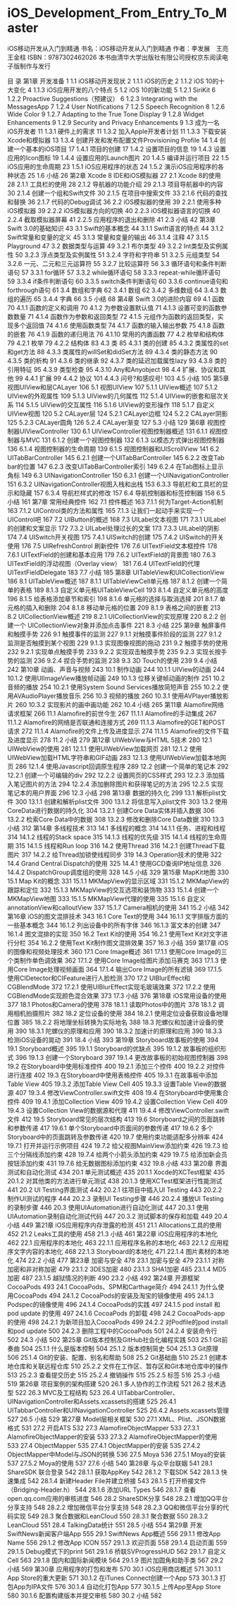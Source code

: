 # iOS_Development_From_Entry_To_Master
iOS移动开发从入门到精通 书名：iOS移动开发从入门到精通 作者：李发展　王亮　王金柱 ISBN：9787302462026 本书由清华大学出版社有限公司授权京东阅读电子版制作与发行

目  录
第1章  开发准备 1
1.1  iOS移动开发现状 2
1.1.1  iOS的历史 2
1.1.2  iOS 10的十大变化 4
1.1.3  iOS应用开发的八个特点 5
1.2  iOS 10的新功能 5
1.2.1  SiriKit 6
1.2.2  Proactive Suggestions（预建议） 6
1.2.3  Integrating with the MessagesApp 7
1.2.4  User Notifications 7
1.2.5  Speech Recognition 8
1.2.6  Wide Color 9
1.2.7  Adapting to the True Tone Display 9
1.2.8  Widget Enhancements 9
1.2.9  Security and Privacy Enhancements 9
1.3  成为一名iOS开发者 11
1.3.1  硬件上的需求 11
1.3.2  加入Apple开发者计划 11
1.3.3  下载安装Xcode和模拟器 13
1.3.4  创建开发和发布配置文件Provisioning Profile 14
1.4  创建一个基本的iOS项目 17
1.4.1  项目的创建 17
1.4.2  设置项目的信息 19
1.4.3  设置应用的Icon图标 19
1.4.4  设置应用的Launch图片 20
1.4.5  编译并运行项目 22
1.5  iOS应用的生命周期 23
1.5.1  iOS应用程序的状态 24
1.5.2  演示iOS应用程序的各种状态 25
1.6  小结 26
第2章  Xcode 8 IDE和iOS模拟器 27
2.1  Xcode 8的使用 28
2.1.1  工具栏的使用 28
2.1.2  导航器的功能介绍 29
2.1.3  项目导航器中的内容 30
2.1.4  创建一个组和Swift文件 30
2.1.5  在项目中搜索文件 33
2.1.6  代码的查找和替换 36
2.1.7  代码的Debug调试 36
2.2  iOS模拟器的使用 39
2.2.1  使用多种iOS模拟器 39
2.2.2  iOS模拟器方向的切换 40
2.2.3  iOS模拟器语言的切换 40
2.2.4  截取模拟器屏幕 41
2.2.5  应用程序的退出和删除 41
2.3  小结 42
第3章  Swift 3.0的基础知识 43
3.1  Swift的基本概念 44
3.1.1  Swift语言的特点 44
3.1.2  Swift常量和变量的定义 45
3.1.3  常量和变量的输出 46
3.1.4  注释 47
3.1.5  Playground 47
3.2  数据类型与运算 49
3.2.1  布尔类型 49
3.2.2  Int类型及实例属性 50
3.2.3  浮点类型及实例属性 51
3.2.4  字符和字符串 51
3.2.5  元组类型 54
3.2.6  一元、二元和三元运算符 55
3.2.7  比较运算符 56
3.3  循环语句和条件判断语句 57
3.3.1  for循环 57
3.3.2  while循环语句 58
3.3.3  repeat-while循环语句 59
3.3.4  if条件判断语句 60
3.3.5  switch条件判断语句 60
3.3.6  continue语句和forthrough语句 61
3.4  数组和字典 62
3.4.1  数组 62
3.4.2  多维数组 64
3.4.3  数组的遍历 65
3.4.4  字典 66
3.5  小结 68
第4章  Swift 3.0的进阶内容 69
4.1  函数 70
4.1.1  函数的定义和调用 70
4.1.2  为参数设置默认值 71
4.1.3  设置可变的函数参数数量 71
4.1.4  函数作为参数和返回类型 72
4.1.5  元组作为函数的返回类型，实现多个返回值 74
4.1.6  使用函数类型 74
4.1.7  函数的输入输出参数 75
4.1.8  函数的嵌套 76
4.1.9  函数的递归用法 76
4.1.10  常用的内置函数 77
4.2  枚举和结构体 79
4.2.1  枚举 79
4.2.2  结构体 83
4.3  类 85
4.3.1  类的创建 85
4.3.2  类属性的set和get方法 88
4.3.3  类属性的willSet和didSet方法 89
4.3.4  类的静态方法 90
4.3.5  类的析构 91
4.3.6  类的继承 92
4.3.7  类的延迟加载属性lazy 93
4.3.8  类的引用特征 95
4.3.9  类型检查 95
4.3.10  Any和Anyobject 98
4.4  扩展、协议和其他 99
4.4.1  扩展 99
4.4.2  协议 101
4.4.3  问号?和感叹号! 103
4.5  小结 105
第5章  视图UIView和层CALayer 106
5.1  视图UIView 107
5.1.1  UIView概述 107
5.1.2  UIView的外观属性 109
5.1.3  UIView的几何属性 112
5.1.4  UIView的嵌套和层次关系 114
5.1.5  UIView的交互属性 116
5.1.6  UIView的变形操作 118
5.1.7  自定义UIView视图 120
5.2  CALayer层 124
5.2.1  CALayer边框 124
5.2.2  CALayer阴影 125
5.2.3  CALayer圆角 126
5.2.4  CALayer渐变 127
5.3  小结 129
第6章  视图控制器UIViewController 130
6.1  UIViewController视图控制器概述 131
6.1.1  视图控制器与MVC 131
6.1.2  创建一个视图控制器 132
6.1.3  以模态方式弹出视图控制器 136
6.1.4  视图控制器的生命周期 139
6.1.5  视图控制器和UIScrollView 141
6.2  UITabBarController 145
6.2.1  创建一个UITabBarController 145
6.2.2  改变Tab bar的位置 147
6.2.3  改变UITabBarController索引 149
6.2.4  在Tab图标上显示角标 149
6.3  UINavigationController 150
6.3.1  创建一个UINavigationController 151
6.3.2  UINavigationController视图入栈和出栈 153
6.3.3  导航栏和工具栏的显示和隐藏 157
6.3.4  导航栏样式的修改 157
6.4  导航控制器和标签控制器 158
6.5  小结 161
第7章  常用经典控件 162
7.1  控件概述 163
7.1.1  何为Target-Action机制 163
7.1.2  UIControl类的方法和属性 165
7.1.3  让我们一起动手来实现一个UIControl吧 167
7.2  UIButton的概述 168
7.3  UILabel文本视图 171
7.3.1  UILabel的创建和文案显示 172
7.3.2  UILabel处理过长的文案 173
7.3.3  UILabel的阴影 174
7.4  UISwitch开关视图 175
7.4.1  UISwitch的创建 175
7.4.2  UISwitch的开关使用 176
7.5  UIRefreshControl 刷新控件 176
7.6  UITextField文本框控件 178
7.6.1  UITextField的创建和基本应用 179
7.6.2  UITextField的背景图 180
7.6.3  UITextField的浮动视图（Overlay view） 181
7.6.4  UITextField的代理UITextFieldDelegate 183
7.7  小结 185
第8章  UITableView和UICollectionView 186
8.1  UITableView概述 187
8.1.1  UITableViewCell单元格 187
8.1.2  创建一个简单的表格 189
8.1.3  自定义单元格UITableViewCell 193
8.1.4  自定义单元格的高度 196
8.1.5  给表格添加章节和索引 198
8.1.6  单元格的选择与取消选择 201
8.1.7  单元格的插入和删除 204
8.1.8  移动单元格的位置 209
8.1.9  表格之间的嵌套 213
8.2  UICollectionView概述 219
8.2.1  UICollectionView的实现原理 220
8.2.2  创建一个 UICollectionView对象并添加点击事件 221
8.3  小结 225
第9章  触屏事件和触摸手势 226
9.1  触摸事件的监测 227
9.1.1  对触摸事件阶段的监测 227
9.1.2  监测是否触摸到某个视图 229
9.1.3  实现图像视图的拖动 231
9.2  触摸手势的使用 232
9.2.1  实现单点触摸手势 233
9.2.2  实现双击触摸手势 235
9.2.3  实现长按手势的监测 236
9.2.4  捏合手势的监测 238
9.3  3D Touch的使用 239
9.4  小结 242
第10章  动画、声音与视频 243
10.1  制作动画 244
10.1.1  UIView的动画 244
10.1.2  使用UIImageView播放帧动画 249
10.1.3  位移关键帧动画的制作 251
10.2  音频的播放 254
10.2.1  使用System Sound Services播放简短声音 255
10.2.2  使用AVAudioPlayer播放音乐 256
10.3  视频的播放 260
10.3.1  使用AVPlayer播放影片 260
10.3.2  实现影片的画中画功能 262
10.4  小结 265
第11章  Alamofire网络请求框架 266
11.1  Alamofire的前世今生 267
11.1.1  Alamofire的手动集成 267
11.1.2  Alamofire的网络是否联通和连接方式 269
11.1.3  Alamofire的GET和POST请求 272
11.1.4  Alamofire的文件上传及进度显示 274
11.1.5  Alamofire的文件下载及进度显示 278
11.2  小结 279
第12章  UIWebView与HTML 5技术 280
12.1  UIWebView的使用 281
12.1.1  使用UIWebView加载网页 281
12.1.2  使用UIWebView加载HTML字符串和GIF动画 283
12.1.3  使用UIWebView加载本地网页 286
12.1.4  使用Javascript回调原生程序 289
12.2  创建一个简单的笔记本 292
12.2.1  创建一个可编辑的div 292
12.2.2  设置网页的CSS样式 293
12.2.3  添加插入笔记图片的方法 294
12.2.4  添加删除图片和获得笔记的方法 295
12.2.5  实现笔记本的用户界面 296
12.3  小结 298
第13章  数据的持久化 299
13.1  解析plist文件 300
13.1.1  创建和解析plist文件 300
13.1.2  将信息写入plist文件 303
13.2  使用CoreData进行数据的持久化 304
13.2.1  创建Core Data实体并插入数据 306
13.2.2  检索Core Data中的数据 308
13.2.3  修改和删除Core Data数据 310
13.3  小结 312
第14章  多线程技术 313
14.1  多线程的概念 314
14.1.1  任务、进程和线程 314
14.1.2  线程的Stack space 315
14.1.3  线程的优先级 315
14.1.4  线程的生命周期 315
14.1.5  线程和Run loop 316
14.2  使用Thread 316
14.2.1  创建Thread下载图片 317
14.2.2  给Thread加锁使线程同步 319
14.3  Operation技术的使用 322
14.4  Grand Central Dispatch的使用 325
14.4.1  使用GCD查询IP地址信息 326
14.4.2  DispatchGroup调度组的使用 328
14.5  小结 329
第15章  MapKit地图 330
15.1  Map Kit的概念 331
15.1.1  MKMapView的显示区域 331
15.1.2  MKMapView的跟踪和定位 332
15.1.3  MKMapView的交互选项和装饰物 333
15.1.4  创建一个MKMapView地图 333
15.1.5  MKMapView代理的使用 335
15.1.6  自定义annotationView和calloutView 337
15.1.7  Camera相机的使用 341
15.2  小结 342
第16章  iOS的图文混排技术 343
16.1  Core Text的使用 344
16.1.1  文字排版方面的一些基本概念 344
16.1.2  列出设备中的所有字体 346
16.1.3  富文本的创建 347
16.1.4  图文混排的实现 350
16.2  Text Kit的使用 354
16.2.1  使用Text Kit对文字进行分栏 354
16.2.2  使用Text Kit制作图文混排效果 357
16.3  小结 359
第17章  iOS的图像和视频处理技术 360
17.1  Core Image概述 361
17.1.1  使用Core Image的三个类制作单色调效果 362
17.1.2  使用Core Image给图片添加马赛克 363
17.1.3  使用Core Image处理视频画面 364
17.1.4  输出Core Image的所有滤镜 369
17.1.5  使用CIDetector和CIFeature进行人脸检测 370
17.2  UIBlurEffect和CGBlendMode 372
17.2.1  使用UIBlurEffect实现毛玻璃效果 372
17.2.2  使用CGBlendMode实现颜色混合效果 373
17.3  小结 376
第18章  iOS常用设备的使用 377
18.1  Photos和Camera的使用 378
18.1.1  读取Photos中的图片 378
18.1.2  调用相机拍摄照片 382
18.2  定位设备的使用 384
18.2.1  使用定位设备获取设备地理位置 385
18.2.2  将地理坐标转换为实际地名 388
18.3  陀螺仪和加速计设备的使用 390
18.3.1  陀螺仪的原理和应用 390
18.3.2  加速计的原理和应用 390
18.3.3  检测iOS设备的晃动 391
18.4  小结 393
第19章  Storyboard故事板的使用 394
19.1  Storyboard概述 395
19.1.1  Storyboard的优缺点 395
19.1.2  故事板的组织形式 396
19.1.3  创建一个Storyboard 397
19.1.4  更改故事板的初始视图控制器 398
19.2  在Storyboard中使用标准控件 400
19.2.1  添加三个控件 400
19.2.2  对控件进行连接 402
19.3  在Storyboard中使用表格控件 405
19.3.1  在故事板中添加Table View 405
19.3.2  添加Table View Cell 405
19.3.3  设置Table View的数据源 407
19.3.4  修改ViewController.swift文件 408
19.4  在Storyboard中使用集合控件 409
19.4.1  添加Collection View 409
19.4.2  设置Collection View Cell 409
19.4.3  设置Collection View的数据源和代理 411
19.4.4  修改ViewController.swift文件 412
19.5  Storyboard常见的层次结构 413
19.6  Storyboard之间的页面跳转和参数传递 417
19.6.1  单个Storyboard中页面间的参数传递 417
19.6.2  多个Storyboard中的页面跳转及参数传递 420
19.7  使用约束功能适配多分辨率 424
19.7.1  打开并运行示例项目 424
19.7.2  给父视图MainView添加约束 426
19.7.3  给三个分隔线添加约束 428
19.7.4  给两个小箭头添加约束 429
19.7.5  给添加新会员按钮添加约束 431
19.7.6  给无数据图标添加约束 432
19.8  小结 433
第20章  界面测试和自动化测试 434
20.1  单元测试概述 435
20.1.1  Xocde的XCTest框架 435
20.1.2  对其他类的方法进行单元测试 438
20.1.3  使用XCTest框架进行性能测试 441
20.2  UI Testing界面测试 442
20.2.1  往项目中插入UI Testing 443
20.2.2  制作UI测试的程序 444
20.2.3  录制UI Testing步骤 446
20.2.4  播放UI Testing的录制步骤 446
20.3  使用UIAutomation进行自动化测试 447
20.3.1  使用UIAutomation录制自动化测试代码 447
20.3.2  测试脚本的保存和加载 449
20.4  小结 449
第21章  iOS应用程序内存泄露的检测 451
21.1  Allocations工具的使用 452
21.2  Leaks工具的使用 458
21.3  小结 461
第22章  iOS应用程序的本地化 462
22.1  应用程序的本地化 463
22.1.1  应用程序名称的本地化 463
22.1.2  应用程序文字内容的本地化 468
22.1.3  Storyboard的本地化 471
22.1.4  图片素材的本地化 474
22.2  小结 477
第23章  加密与安全 478
23.1  加密与安全 479
23.1.1  对称加密和非对称加密 479
23.1.2  3DES加密 480
23.1.3  SHA1加密 485
23.1.4  MD5加密 487
23.1.5  越狱情况的判断 490
23.2  小结 492
第24章  开源框架CocoaPods 493
24.1  CocoaPods、SPM和Carthage简介 494
24.1.1  为什么使用CocoaPods 494
24.1.2  CocoaPods的安装及淘宝的镜像使用 495
24.1.3  Podspec的镜像使用 496
24.1.4  CocoaPods的实践 497
24.1.5  pod install 和 pod update 的使用 497
24.1.6  CocoaPods 的卸载 498
24.2  CocoaPods-app的使用 498
24.2.1  为新项目加入CocoaPods 499
24.2.2  对Podfile的pod install和pod update 500
24.2.3  删除工程中的CocoaPods 501
24.2.4  安装命令行 502
24.3  小结 502
第25章  Git版本控制及GitHub社会化编程实践 503
25.1  Git前奏曲 504
25.1.1  什么是版本控制 504
25.1.2  版本控制简史 504
25.1.3  Git原理 506
25.1.4  Git的安装、配置、别名和帮助 508
25.2  Git基础曲 510
25.2.1  创建本地仓库和关联远程仓库 510
25.2.2  文件在工作区、暂存区和Git本地仓库中的操作 513
25.2.3  查看提交历史 515
25.2.4  撤销操作 515
25.2.5  标签 516
25.3  小结 519
第26章  项目案例的架构搭建 520
26.1  多人协作的工作流程 521
26.2  技术选型 522
26.3  MVC及工程结构 523
26.4  UITabbarController、UINavigationController和Assets.xcassets的搭建 525
26.4.1  UITabbarController和UINavigationController 525
26.4.2  Assets.xcassets管理 527
26.5  小结 529
第27章  Model层相关框架 530
27.1  XML、Plist、JSON数据格式 531
27.2  开启ATS 532
27.3  AlamofireObjectMapper 533
27.3.1  AlamofireObjectMapper的安装 533
27.3.2  AlamofireObjectMapper的使用 533
27.4  ObjectMapper 535
27.4.1  ObjectMapper的安装 535
27.4.2  ObjectMapper中Model与JSON的转换 536
27.5  Moya 536
27.5.1  Moya的安装 537
27.5.2  Moya的使用 537
27.6  小结 540
第28章  与众平台联姻 541
28.1  ShareSDK 联合登录 542
28.1.1  获取AppKey 542
28.1.2  下载SDK 542
28.1.3  快速集成 542
28.1.4  新建Header File并建立桥接 543
28.1.5  打开桥接文件（Bridging-Header.h） 544
28.1.6  添加URL Types 546
28.1.7  查看open.qq.com应用的审核进度 546
28.2  ShareSDK分享 548
28.2.1  增加QQ平台分享支持 548
28.2.2  增加微信平台分享支持 548
28.2.3  QQ和微信平台分享的代码实现 549
28.3  聚合数据和LeanCloud 550
28.3.1  聚合数据 550
28.3.2  LeanCloud 551
28.4  TalkingData统计 551
28.5  小结 554
第29章  开发SwiftNews新闻客户端App 555
29.1  SwiftNews App概述 556
29.1.1  修改App Name 556
29.1.2  修改App ICON 557
29.1.3  欢迎页面 558
29.1.4  启动页面 559
29.1.5  Debug模式下的print 561
29.1.6  桥联SVProgressHUD 562
29.1.7  自定义Cell 563
29.1.8  国内和国际新闻模块 564
29.1.9  图片加圆角和助手类 567
29.2  小结 569
第30章  应用程序的打包和发布 570
30.1  iOS应用商店概述 571
30.1.1  App Store的重大更新 571
30.1.2  在iTunes Connect创建一个App 573
30.1.3  打包App为IPA文件 576
30.1.4  自动化打包App 577
30.1.5  上传App至App Store 580
30.1.6  配置构建版本并提交审核 580
30.2  小结 582